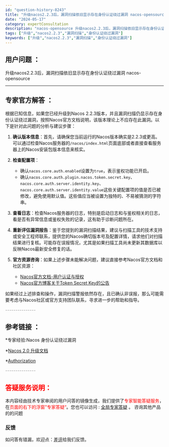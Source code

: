 ```yaml
---
id: "question-history-8243"
title: "升级nacos2.2.3后，漏洞扫描依旧显示存在身份认证绕过漏洞 nacos-opensource"
date: "2024-05-17"
category: expertConsultation
description: "nacos-opensource 升级nacos2.2.3后，漏洞扫描依旧显示存在身份认证绕过漏洞"
tags: ["升级","nacos2.2.3","漏洞扫描","身份认证绕过漏洞"]
keywords: ["升级","nacos2.2.3","漏洞扫描","身份认证绕过漏洞"]
---
```


## 用户问题 ： 
 升级nacos2.2.3后，漏洞扫描依旧显示存在身份认证绕过漏洞 nacos-opensource 

---------------
## 专家官方解答 ：

根据已知信息，如果您已经升级到Nacos 2.2.3版本，并且漏洞扫描仍显示存在身份认证绕过漏洞，按照Nacos官方文档说明，该版本理论上不应存在此漏洞。以下是针对此问题的分析与建议步骤：

1. **确认版本信息**：首先，请确保您当前运行的Nacos版本确实是2.2.3或更高。可以通过检查Nacos服务器的`/nacos/index.html`页面底部或者直接查看服务器上的Nacos安装包版本信息来核实。

2. **检查配置项**：
   - 确认`nacos.core.auth.enabled`设置为`true`，表示鉴权功能已开启。
   - 确认`nacos.core.auth.plugin.nacos.token.secret.key`、`nacos.core.auth.server.identity.key`、`nacos.core.auth.server.identity.value`这些关键配置项的值是否已被修改，避免使用默认值。这些值应当被设置为独特的、不易被猜测的字符串。

3. **查看日志**：检查Nacos服务器的日志，特别是启动日志和与鉴权相关的日志，看是否有异常信息或鉴权失败的记录，这有助于诊断问题所在。

4. **重新评估漏洞报告**：鉴于您提到的漏洞扫描结果，建议与扫描工具的技术支持或安全工程师联系，提供您的Nacos确切版本号及配置详情，请求他们对扫描结果进行复核。可能存在误报情况，尤其是如果扫描工具尚未更新其数据库以反映Nacos最新安全修复的话。

5. **官方资源咨询**：如果上述步骤未能解决问题，建议直接参考Nacos官方文档和社区资源：
   - [Nacos官方文档-用户认证与授权](https://nacos.io/docs/latest/guide/user/auth/)
   - [Nacos官方博客关于Token Secret Key的公告](https://nacos.io/blog/announcement-token-secret-key/?source=activity)

如果经过上述排查和操作，漏洞扫描警报依然存在，且已确认非误报，那么可能需要考虑与Nacos社区或官方支持团队联系，寻求进一步的帮助和指导。


<font color="#949494">---------------</font> 


## 参考链接 ：

*专家经验:Nacos 身份认证绕过漏洞 
 
 *[Nacos 2.0 升级文档](https://nacos.io/docs/latest/upgrading/200-upgrading)
 
 *[Authorization](https://nacos.io/docs/latest/guide/user/auth)


 <font color="#949494">---------------</font> 
 


## <font color="#FF0000">答疑服务说明：</font> 

本内容经由技术专家审阅的用户问答的镜像生成，我们提供了<font color="#FF0000">专家智能答疑服务</font>，在<font color="#FF0000">页面的右下的浮窗”专家答疑“</font>。您也可以访问 : [全局专家答疑](https://opensource.alibaba.com/chatBot) 。 咨询其他产品的的问题

### 反馈
如问答有错漏，欢迎点：[差评](https://ai.nacos.io/user/feedbackByEnhancerGradePOJOID?enhancerGradePOJOId=13594)给我们反馈。
